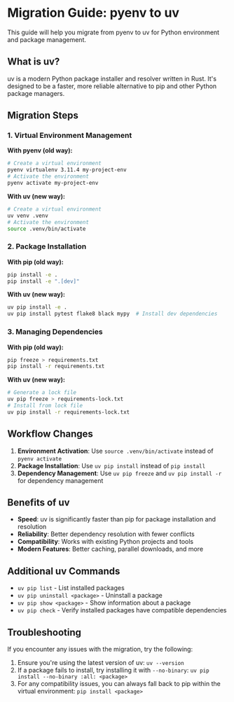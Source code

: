 # Migration Guide: pyenv to uv

This guide will help you migrate from pyenv to uv for Python environment and package management.

## What is uv?

uv is a modern Python package installer and resolver written in Rust. It's designed to be a faster, more reliable alternative to pip and other Python package managers.

## Migration Steps

### 1. Virtual Environment Management

**With pyenv (old way):**
```bash
# Create a virtual environment
pyenv virtualenv 3.11.4 my-project-env
# Activate the environment
pyenv activate my-project-env
```

**With uv (new way):**
```bash
# Create a virtual environment
uv venv .venv
# Activate the environment
source .venv/bin/activate
```

### 2. Package Installation

**With pip (old way):**
```bash
pip install -e .
pip install -e ".[dev]"
```

**With uv (new way):**
```bash
uv pip install -e .
uv pip install pytest flake8 black mypy  # Install dev dependencies
```

### 3. Managing Dependencies

**With pip (old way):**
```bash
pip freeze > requirements.txt
pip install -r requirements.txt
```

**With uv (new way):**
```bash
# Generate a lock file
uv pip freeze > requirements-lock.txt
# Install from lock file
uv pip install -r requirements-lock.txt
```

## Workflow Changes

1. **Environment Activation**: Use `source .venv/bin/activate` instead of `pyenv activate`
2. **Package Installation**: Use `uv pip install` instead of `pip install`
3. **Dependency Management**: Use `uv pip freeze` and `uv pip install -r` for dependency management

## Benefits of uv

- **Speed**: uv is significantly faster than pip for package installation and resolution
- **Reliability**: Better dependency resolution with fewer conflicts
- **Compatibility**: Works with existing Python projects and tools
- **Modern Features**: Better caching, parallel downloads, and more

## Additional uv Commands

- `uv pip list` - List installed packages
- `uv pip uninstall <package>` - Uninstall a package
- `uv pip show <package>` - Show information about a package
- `uv pip check` - Verify installed packages have compatible dependencies

## Troubleshooting

If you encounter any issues with the migration, try the following:

1. Ensure you're using the latest version of uv: `uv --version`
2. If a package fails to install, try installing it with `--no-binary`: `uv pip install --no-binary :all: <package>`
3. For any compatibility issues, you can always fall back to pip within the virtual environment: `pip install <package>`
